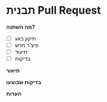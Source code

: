 # תבנית Pull Request

**מה השתנה?**

- [ ] תיקון באג
- [ ] פיצ'ר חדש
- [ ] תיעוד
- [ ] בדיקות

**תיאור**

**בדיקות שבוצעו**

**הערות**
